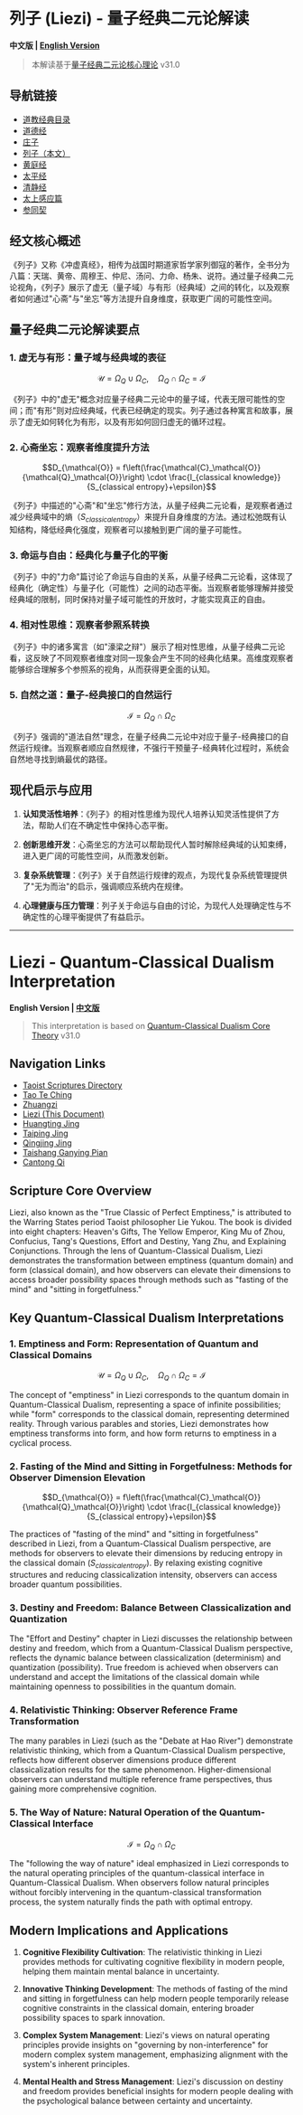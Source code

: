 # 列子 (Liezi) - 量子经典二元论解读

**中文版 | [English Version](#liezi---quantum-classical-dualism-interpretation)**

> 本解读基于[量子经典二元论核心理论](../../core.md) v31.0

## 导航链接
- [道教经典目录](README.md)
- [道德经](Tao_Te_Ching.md)
- [庄子](Zhuangzi.md)
- [列子（本文）](Liezi.md)
- [黄庭经](Huangting_Jing.md)
- [太平经](Taiping_Jing.md)
- [清静经](Qingjing_Jing.md)
- [太上感应篇](Taishang_Ganying_Pian.md)
- [参同契](Cantong_Qi.md)

## 经文核心概述

《列子》又称《冲虚真经》，相传为战国时期道家哲学家列御寇的著作，全书分为八篇：天瑞、黄帝、周穆王、仲尼、汤问、力命、杨朱、说符。通过量子经典二元论视角，《列子》展示了虚无（量子域）与有形（经典域）之间的转化，以及观察者如何通过"心斋"与"坐忘"等方法提升自身维度，获取更广阔的可能性空间。

## 量子经典二元论解读要点

### 1. 虚无与有形：量子域与经典域的表征

$$\mathcal{U} = \Omega_Q \cup \Omega_C, \quad \Omega_Q \cap \Omega_C = \mathcal{I}$$

《列子》中的"虚无"概念对应量子经典二元论中的量子域，代表无限可能性的空间；而"有形"则对应经典域，代表已经确定的现实。列子通过各种寓言和故事，展示了虚无如何转化为有形，以及有形如何回归虚无的循环过程。

### 2. 心斋坐忘：观察者维度提升方法

$$D_{\mathcal{O}} = f\left(\frac{\mathcal{C}_\mathcal{O}}{\mathcal{Q}_\mathcal{O}}\right) \cdot \frac{I_{classical knowledge}}{S_{classical entropy}+\epsilon}$$

《列子》中描述的"心斋"和"坐忘"修行方法，从量子经典二元论看，是观察者通过减少经典域中的熵（$`S_{classical entropy}`$）来提升自身维度的方法。通过松弛既有认知结构，降低经典化强度，观察者可以接触到更广阔的量子可能性。

### 3. 命运与自由：经典化与量子化的平衡

《列子》中的"力命"篇讨论了命运与自由的关系，从量子经典二元论看，这体现了经典化（确定性）与量子化（可能性）之间的动态平衡。当观察者能够理解并接受经典域的限制，同时保持对量子域可能性的开放时，才能实现真正的自由。

### 4. 相对性思维：观察者参照系转换

《列子》中的诸多寓言（如"濠梁之辩"）展示了相对性思维，从量子经典二元论看，这反映了不同观察者维度对同一现象会产生不同的经典化结果。高维度观察者能够综合理解多个参照系的视角，从而获得更全面的认知。

### 5. 自然之道：量子-经典接口的自然运行

$$\mathcal{I} = \Omega_Q \cap \Omega_C$$

《列子》强调的"道法自然"理念，在量子经典二元论中对应于量子-经典接口的自然运行规律。当观察者顺应自然规律，不强行干预量子-经典转化过程时，系统会自然地寻找到熵最优的路径。

## 现代启示与应用

1. **认知灵活性培养**：《列子》的相对性思维为现代人培养认知灵活性提供了方法，帮助人们在不确定性中保持心态平衡。

2. **创新思维开发**：心斋坐忘的方法可以帮助现代人暂时解除经典域的认知束缚，进入更广阔的可能性空间，从而激发创新。

3. **复杂系统管理**：《列子》关于自然运行规律的观点，为现代复杂系统管理提供了"无为而治"的启示，强调顺应系统内在规律。

4. **心理健康与压力管理**：列子关于命运与自由的讨论，为现代人处理确定性与不确定性的心理平衡提供了有益启示。

---

# Liezi - Quantum-Classical Dualism Interpretation

**English Version | [中文版](#列子-liezi---量子经典二元论解读)**

> This interpretation is based on [Quantum-Classical Dualism Core Theory](../../core_en.md) v31.0

## Navigation Links
- [Taoist Scriptures Directory](README.md)
- [Tao Te Ching](Tao_Te_Ching.md)
- [Zhuangzi](Zhuangzi.md)
- [Liezi (This Document)](Liezi.md)
- [Huangting Jing](Huangting_Jing.md)
- [Taiping Jing](Taiping_Jing.md)
- [Qingjing Jing](Qingjing_Jing.md)
- [Taishang Ganying Pian](Taishang_Ganying_Pian.md)
- [Cantong Qi](Cantong_Qi.md)

## Scripture Core Overview

Liezi, also known as the "True Classic of Perfect Emptiness," is attributed to the Warring States period Taoist philosopher Lie Yukou. The book is divided into eight chapters: Heaven's Gifts, The Yellow Emperor, King Mu of Zhou, Confucius, Tang's Questions, Effort and Destiny, Yang Zhu, and Explaining Conjunctions. Through the lens of Quantum-Classical Dualism, Liezi demonstrates the transformation between emptiness (quantum domain) and form (classical domain), and how observers can elevate their dimensions to access broader possibility spaces through methods such as "fasting of the mind" and "sitting in forgetfulness."

## Key Quantum-Classical Dualism Interpretations

### 1. Emptiness and Form: Representation of Quantum and Classical Domains

$$\mathcal{U} = \Omega_Q \cup \Omega_C, \quad \Omega_Q \cap \Omega_C = \mathcal{I}$$

The concept of "emptiness" in Liezi corresponds to the quantum domain in Quantum-Classical Dualism, representing a space of infinite possibilities; while "form" corresponds to the classical domain, representing determined reality. Through various parables and stories, Liezi demonstrates how emptiness transforms into form, and how form returns to emptiness in a cyclical process.

### 2. Fasting of the Mind and Sitting in Forgetfulness: Methods for Observer Dimension Elevation

$$D_{\mathcal{O}} = f\left(\frac{\mathcal{C}_\mathcal{O}}{\mathcal{Q}_\mathcal{O}}\right) \cdot \frac{I_{classical knowledge}}{S_{classical entropy}+\epsilon}$$

The practices of "fasting of the mind" and "sitting in forgetfulness" described in Liezi, from a Quantum-Classical Dualism perspective, are methods for observers to elevate their dimensions by reducing entropy in the classical domain ($`S_{classical entropy}`$). By relaxing existing cognitive structures and reducing classicalization intensity, observers can access broader quantum possibilities.

### 3. Destiny and Freedom: Balance Between Classicalization and Quantization

The "Effort and Destiny" chapter in Liezi discusses the relationship between destiny and freedom, which from a Quantum-Classical Dualism perspective, reflects the dynamic balance between classicalization (determinism) and quantization (possibility). True freedom is achieved when observers can understand and accept the limitations of the classical domain while maintaining openness to possibilities in the quantum domain.

### 4. Relativistic Thinking: Observer Reference Frame Transformation

The many parables in Liezi (such as the "Debate at Hao River") demonstrate relativistic thinking, which from a Quantum-Classical Dualism perspective, reflects how different observer dimensions produce different classicalization results for the same phenomenon. Higher-dimensional observers can understand multiple reference frame perspectives, thus gaining more comprehensive cognition.

### 5. The Way of Nature: Natural Operation of the Quantum-Classical Interface

$$\mathcal{I} = \Omega_Q \cap \Omega_C$$

The "following the way of nature" ideal emphasized in Liezi corresponds to the natural operating principles of the quantum-classical interface in Quantum-Classical Dualism. When observers follow natural principles without forcibly intervening in the quantum-classical transformation process, the system naturally finds the path with optimal entropy.

## Modern Implications and Applications

1. **Cognitive Flexibility Cultivation**: The relativistic thinking in Liezi provides methods for cultivating cognitive flexibility in modern people, helping them maintain mental balance in uncertainty.

2. **Innovative Thinking Development**: The methods of fasting of the mind and sitting in forgetfulness can help modern people temporarily release cognitive constraints in the classical domain, entering broader possibility spaces to spark innovation.

3. **Complex System Management**: Liezi's views on natural operating principles provide insights on "governing by non-interference" for modern complex system management, emphasizing alignment with the system's inherent principles.

4. **Mental Health and Stress Management**: Liezi's discussion on destiny and freedom provides beneficial insights for modern people dealing with the psychological balance between certainty and uncertainty. 